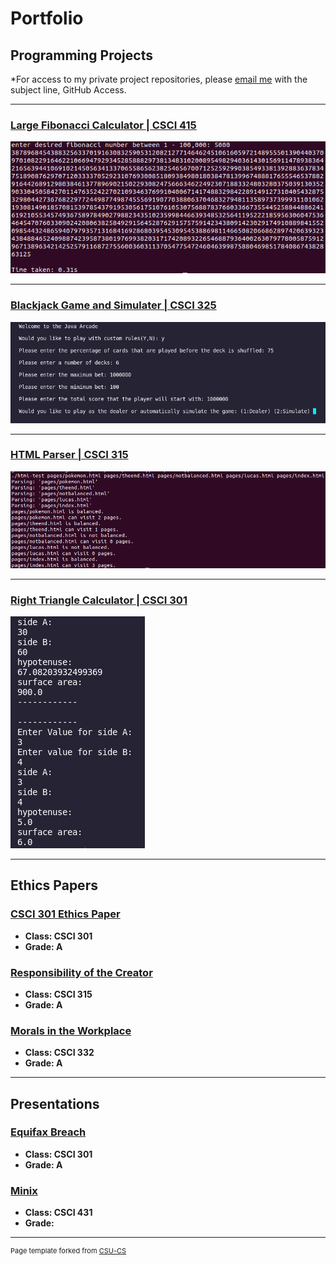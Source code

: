 Portfolio
=========

Programming Projects
--------------------

*For access to my private project repositories, please [email me](mailto:lgNeidlinger@csustudent.net?subject=GitHub%20Access) with the subject line, GitHub Access.

---
### [Large Fibonacci Calculator | CSCI 415](project1)

![Project 1 Thumbnail Name](images/fibonacci/3.png)

---
### [Blackjack Game and Simulater | CSCI 325](project2)

![Project 2 Thumbnail Name](images/cardGame/1.png)

---
### [HTML Parser | CSCI 315](project3)

![Project 3 Thumbnail Name](images/htmlParser/2.png)

---
### [Right Triangle Calculator | CSCI 301](project4)

![Project 4 Thumbnail Name](images/rightTriangle/1.png)

---

Ethics Papers
-------------

### [CSCI 301 Ethics Paper](/pdf/CSCI301Ethics.pdf)

-   **Class: CSCI 301**  
-   **Grade: A**

### [Responsibility of the Creator](/pdf/CSCI315Ethic.pdf)

-   **Class: CSCI 315** 
-   **Grade: A**

### [Morals in the Workplace](/pdf/CSCI332Ethics.pdf)

-   **Class: CSCI 332** 
-   **Grade: A**

---

Presentations
-------------

### [Equifax Breach](/images/EquifaxBreachPres.mp4)

- **Class: CSCI 301** 
- **Grade: A**


### [Minix](/pdf/minix.pdf)

- **Class: CSCI 431** 
- **Grade:**

---

<p style="font-size:11px">Page template forked from <a href="https://github.com/csu-cs/csci-portfolio">CSU-CS</a></p>
<!-- Remove above link if you don't want to attributive -->
